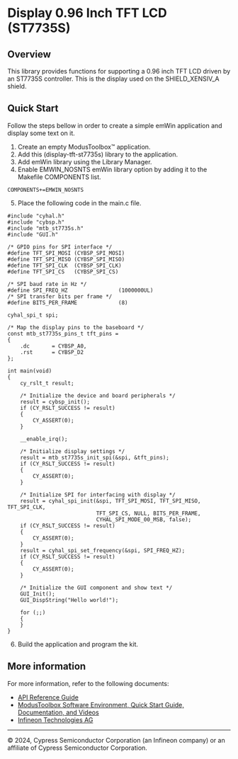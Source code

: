 # Display 0.96 Inch TFT LCD (ST7735S)

## Overview

This library provides functions for supporting a 0.96 inch TFT LCD driven by an ST7735S controller. This is the display used on the SHIELD_XENSIV_A shield.

## Quick Start

Follow the steps bellow in order to create a simple emWin application and display some text on it.

1. Create an empty ModusToolbox™ application.
2. Add this (display-tft-st7735s) library to the application.
3. Add emWin library using the Library Manager.
4. Enable EMWIN_NOSNTS emWin library option by adding it to the Makefile COMPONENTS list.

```
COMPONENTS+=EMWIN_NOSNTS
```

5. Place the following code in the main.c file.

```
#include "cyhal.h"
#include "cybsp.h"
#include "mtb_st7735s.h"
#include "GUI.h"

/* GPIO pins for SPI interface */
#define TFT_SPI_MOSI (CYBSP_SPI_MOSI)
#define TFT_SPI_MISO (CYBSP_SPI_MISO)
#define TFT_SPI_CLK  (CYBSP_SPI_CLK)
#define TFT_SPI_CS   (CYBSP_SPI_CS)

/* SPI baud rate in Hz */
#define SPI_FREQ_HZ                (1000000UL)
/* SPI transfer bits per frame */
#define BITS_PER_FRAME             (8)

cyhal_spi_t spi;

/* Map the display pins to the baseboard */
const mtb_st7735s_pins_t tft_pins =
{
    .dc       = CYBSP_A0,
    .rst      = CYBSP_D2
};

int main(void)
{
    cy_rslt_t result;

    /* Initialize the device and board peripherals */
    result = cybsp_init();
    if (CY_RSLT_SUCCESS != result)
    {
        CY_ASSERT(0);
    }

    __enable_irq();

    /* Initialize display settings */
    result = mtb_st7735s_init_spi(&spi, &tft_pins);
    if (CY_RSLT_SUCCESS != result)
    {
        CY_ASSERT(0);
    }

    /* Initialize SPI for interfacing with display */
    result = cyhal_spi_init(&spi, TFT_SPI_MOSI, TFT_SPI_MISO, TFT_SPI_CLK,
                            TFT_SPI_CS, NULL, BITS_PER_FRAME,
                            CYHAL_SPI_MODE_00_MSB, false);
    if (CY_RSLT_SUCCESS != result)
    {
        CY_ASSERT(0);
    }
    result = cyhal_spi_set_frequency(&spi, SPI_FREQ_HZ);
    if (CY_RSLT_SUCCESS != result)
    {
        CY_ASSERT(0);
    }

    /* Initialize the GUI component and show text */
    GUI_Init();
    GUI_DispString("Hello world!");

    for (;;)
    {
    }
}
```

6. Build the application and program the kit.

## More information

For more information, refer to the following documents:

* [API Reference Guide](./api_reference.md)
* [ModusToolbox Software Environment, Quick Start Guide, Documentation, and Videos](https://www.infineon.com/cms/en/design-support/tools/sdk/modustoolbox-software)
* [Infineon Technologies AG](https://www.infineon.com)

-----
© 2024, Cypress Semiconductor Corporation (an Infineon company) or an affiliate of Cypress Semiconductor Corporation.
